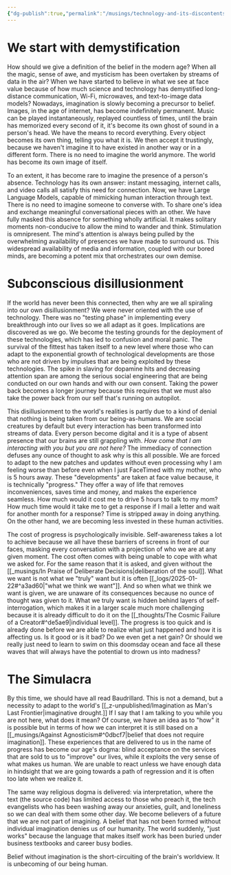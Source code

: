 ```yaml
---
{"dg-publish":true,"permalink":"/musings/technology-and-its-discontents/","noteIcon":"","created":"2025-01-26"}
---
```


# We start with demystification
How should we give a definition of the belief in the modern age? When all the magic, sense of awe, and mysticism has been overtaken by streams of data in the air? When we have started to believe in what we see at face value because of how much science and technology has demystified long-distance communication, Wi-Fi, microwaves, and text-to-image data models? Nowadays, imagination is slowly becoming a precursor to belief. Images, in the age of internet, has become indefinitely permanent. Music can be played instantaneously, replayed countless of times, until the brain has memorized every second of it, it's become its own ghost of sound in a person's head. We have the means to record everything. Every object becomes its own thing, telling you what it is. We then accept it trustingly, because we haven't imagine it to have existed in another way or in a different form. There is no need to imagine the world anymore. The world has become its own image of itself.

To an extent, it has become rare to imagine the presence of a person's absence. Technology has its own answer: instant messaging, internet calls, and video calls all satisfy this need for connection. Now, we have Large Language Models, capable of mimicking human interaction through text. There is no need to imagine someone to converse with. To share one's idea and exchange meaningful conversational pieces with an other. We have fully masked this absence for something wholly artificial. It makes solitary moments non-conducive to allow the mind to wander and think. Stimulation is omnipresent. The mind's attention is always being pulled by the overwhelming availability of presences we have made to surround us. This widespread availability of media and information, coupled with our bored minds, are becoming a potent mix that orchestrates our own demise.

# Subconscious disillusionment
If the world has never been this connected, then why are we all spiraling into our own disillusionment? We were never oriented with the use of technology. There was no "testing phase" in implementing every breakthrough into our lives so we all adapt as it goes. Implications are discovered as we go. We become the testing grounds for the deployment of these technologies, which has led to confusion and moral panic. The survival of the fittest has taken itself to a new level where those who can adapt to the exponential growth of technological developments are those who are not driven by impulses that are being exploited by these technologies. The spike in slaving for dopamine hits and decreasing attention span are among the serious social engineering that are being conducted on our own hands and with our own consent. Taking the power back becomes a longer journey because this requires that we must also take the power back from our self that's running on autopilot.

This disillusionment to the world's realities is partly due to a kind of denial that nothing is being taken from our being-as-humans. We are social creatures by default but every interaction has been transformed into streams of data. Every person become digital and it is a type of absent presence that our brains are still grappling with. *How come that I am interacting with you but you are not here?* The immediacy of connection defuses any ounce of thought to ask why is this all possible. We are forced to adapt to the new patches and updates without even processing why I am feeling worse than before even when I just FaceTimed with my mother, who is 5 hours away. These "developments" are taken at face value because, it is technically "progress." They offer a way of life that removes inconveniences, saves time and money, and makes the experience seamless. How much would it cost me to drive 5 hours to talk to my mom? How much time would it take me to get a response if I mail a letter and wait for another month for a response? Time is stripped away in doing anything. On the other hand, we are becoming less invested in these human activities.

The cost of progress is psychologically invisible. Self-awareness takes a lot to achieve because we all have these barriers of screens in front of our faces, masking every conversation with a projection of who we are at any given moment. The cost often comes with being unable to cope with what we asked for. For the same reason that it is asked, and given without the [[_musings/In Praise of Deliberate Decisions\|deliberation of the soul]]. What we want is not what we "truly" want but it is often [[_logs/2025-01-22#^a3ad60\|"what we think we want"]]. And so when what we think we want is given, we are unaware of its consequences because no ounce of thought was given to it. What we truly want is hidden behind layers of self-interrogation, which makes it in a larger scale much more challenging because it is already difficult to do it on the [[_thoughts/The Cosmic Failure of a Creator#^de5ae9\|individual level]]. The progress is too quick and is already done before we are able to realize what just happened and how it is affecting us. Is it good or is it bad? Do we even get a net gain? Or should we really just need to learn to swim on this doomsday ocean and face all these waves that will always have the potential to drown us into madness?

# The Simulacra
By this time, we should have all read Baudrillard. This is not a demand, but a necessity to adapt to the world's [[_z-unpublished/Imagination as Man's Last Frontier\|imaginative drought.]] If I say that I am talking to you while you are not here, what does it mean? Of course, we have an idea as to "how" it is possible but in terms of how we can interpret it is still based on a [[_musings/Against Agnosticism#^0dbcf7\|belief that does not require imagination]]. These experiences that are delivered to us in the name of progress has become our age's dogma: blind acceptance on the services that are sold to us to "improve" our lives, while it exploits the very sense of what makes us human. We are unable to react unless we have enough data in hindsight that we are going towards a path of regression and it is often too late when we realize it.

The same way religious dogma is delivered: via interpretation, where the text (the source code) has limited access to those who preach it, the tech evangelists who has been washing away our anxieties, guilt, and loneliness so we can deal with them some other day. We become believers of a future that we are not part of imagining. A belief that has not been formed without individual imagination denies us of our humanity. The world suddenly, "just works" because the language that makes itself work has been buried under business textbooks and career busy bodies. 

Belief without imagination is the short-circuiting of the brain's worldview. It is unbecoming of our being human.